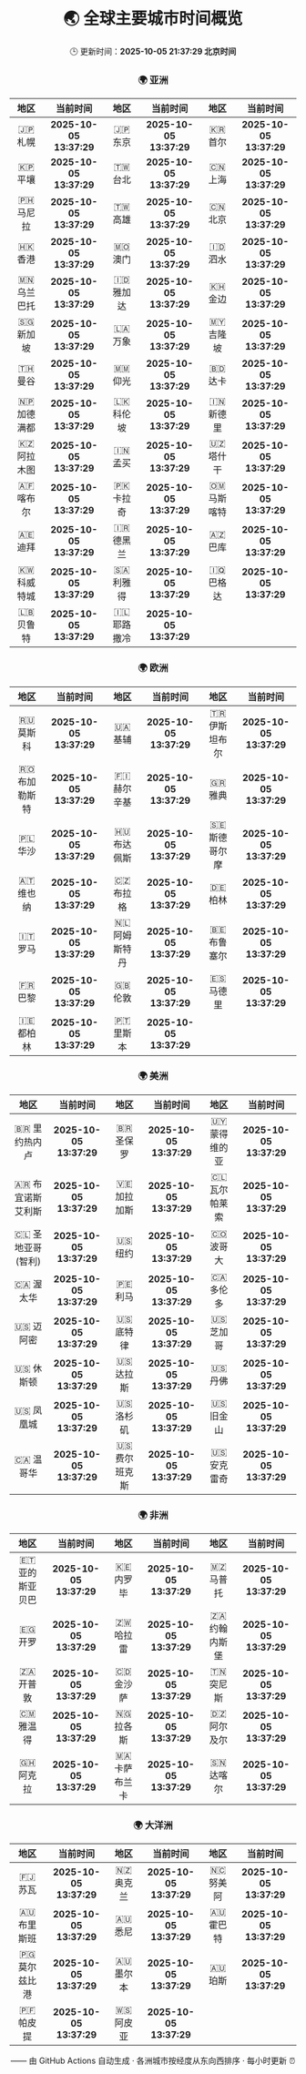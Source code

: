 <!-- GENERATED_BY_GMC_SCRIPT -->
<div align="center">

# 🌏 全球主要城市时间概览

🕒 更新时间：**2025-10-05 21:37:29 北京时间**

### 🌍 亚洲

| 地区 | 当前时间 | 地区 | 当前时间 | 地区 | 当前时间 |
| :--: | :--: | :--: | :--: | :--: | :--: |
| 🇯🇵 札幌 | **2025-10-05 13:37:29** | 🇯🇵 东京 | **2025-10-05 13:37:29** | 🇰🇷 首尔 | **2025-10-05 13:37:29** |
| 🇰🇵 平壤 | **2025-10-05 13:37:29** | 🇹🇼 台北 | **2025-10-05 13:37:29** | 🇨🇳 上海 | **2025-10-05 13:37:29** |
| 🇵🇭 马尼拉 | **2025-10-05 13:37:29** | 🇹🇼 高雄 | **2025-10-05 13:37:29** | 🇨🇳 北京 | **2025-10-05 13:37:29** |
| 🇭🇰 香港 | **2025-10-05 13:37:29** | 🇲🇴 澳门 | **2025-10-05 13:37:29** | 🇮🇩 泗水 | **2025-10-05 13:37:29** |
| 🇲🇳 乌兰巴托 | **2025-10-05 13:37:29** | 🇮🇩 雅加达 | **2025-10-05 13:37:29** | 🇰🇭 金边 | **2025-10-05 13:37:29** |
| 🇸🇬 新加坡 | **2025-10-05 13:37:29** | 🇱🇦 万象 | **2025-10-05 13:37:29** | 🇲🇾 吉隆坡 | **2025-10-05 13:37:29** |
| 🇹🇭 曼谷 | **2025-10-05 13:37:29** | 🇲🇲 仰光 | **2025-10-05 13:37:29** | 🇧🇩 达卡 | **2025-10-05 13:37:29** |
| 🇳🇵 加德满都 | **2025-10-05 13:37:29** | 🇱🇰 科伦坡 | **2025-10-05 13:37:29** | 🇮🇳 新德里 | **2025-10-05 13:37:29** |
| 🇰🇿 阿拉木图 | **2025-10-05 13:37:29** | 🇮🇳 孟买 | **2025-10-05 13:37:29** | 🇺🇿 塔什干 | **2025-10-05 13:37:29** |
| 🇦🇫 喀布尔 | **2025-10-05 13:37:29** | 🇵🇰 卡拉奇 | **2025-10-05 13:37:29** | 🇴🇲 马斯喀特 | **2025-10-05 13:37:29** |
| 🇦🇪 迪拜 | **2025-10-05 13:37:29** | 🇮🇷 德黑兰 | **2025-10-05 13:37:29** | 🇦🇿 巴库 | **2025-10-05 13:37:29** |
| 🇰🇼 科威特城 | **2025-10-05 13:37:29** | 🇸🇦 利雅得 | **2025-10-05 13:37:29** | 🇮🇶 巴格达 | **2025-10-05 13:37:29** |
| 🇱🇧 贝鲁特 | **2025-10-05 13:37:29** | 🇮🇱 耶路撒冷 | **2025-10-05 13:37:29** |   |   |

### 🌍 欧洲

| 地区 | 当前时间 | 地区 | 当前时间 | 地区 | 当前时间 |
| :--: | :--: | :--: | :--: | :--: | :--: |
| 🇷🇺 莫斯科 | **2025-10-05 13:37:29** | 🇺🇦 基辅 | **2025-10-05 13:37:29** | 🇹🇷 伊斯坦布尔 | **2025-10-05 13:37:29** |
| 🇷🇴 布加勒斯特 | **2025-10-05 13:37:29** | 🇫🇮 赫尔辛基 | **2025-10-05 13:37:29** | 🇬🇷 雅典 | **2025-10-05 13:37:29** |
| 🇵🇱 华沙 | **2025-10-05 13:37:29** | 🇭🇺 布达佩斯 | **2025-10-05 13:37:29** | 🇸🇪 斯德哥尔摩 | **2025-10-05 13:37:29** |
| 🇦🇹 维也纳 | **2025-10-05 13:37:29** | 🇨🇿 布拉格 | **2025-10-05 13:37:29** | 🇩🇪 柏林 | **2025-10-05 13:37:29** |
| 🇮🇹 罗马 | **2025-10-05 13:37:29** | 🇳🇱 阿姆斯特丹 | **2025-10-05 13:37:29** | 🇧🇪 布鲁塞尔 | **2025-10-05 13:37:29** |
| 🇫🇷 巴黎 | **2025-10-05 13:37:29** | 🇬🇧 伦敦 | **2025-10-05 13:37:29** | 🇪🇸 马德里 | **2025-10-05 13:37:29** |
| 🇮🇪 都柏林 | **2025-10-05 13:37:29** | 🇵🇹 里斯本 | **2025-10-05 13:37:29** |   |   |

### 🌍 美洲

| 地区 | 当前时间 | 地区 | 当前时间 | 地区 | 当前时间 |
| :--: | :--: | :--: | :--: | :--: | :--: |
| 🇧🇷 里约热内卢 | **2025-10-05 13:37:29** | 🇧🇷 圣保罗 | **2025-10-05 13:37:29** | 🇺🇾 蒙得维的亚 | **2025-10-05 13:37:29** |
| 🇦🇷 布宜诺斯艾利斯 | **2025-10-05 13:37:29** | 🇻🇪 加拉加斯 | **2025-10-05 13:37:29** | 🇨🇱 瓦尔帕莱索 | **2025-10-05 13:37:29** |
| 🇨🇱 圣地亚哥(智利) | **2025-10-05 13:37:29** | 🇺🇸 纽约 | **2025-10-05 13:37:29** | 🇨🇴 波哥大 | **2025-10-05 13:37:29** |
| 🇨🇦 渥太华 | **2025-10-05 13:37:29** | 🇵🇪 利马 | **2025-10-05 13:37:29** | 🇨🇦 多伦多 | **2025-10-05 13:37:29** |
| 🇺🇸 迈阿密 | **2025-10-05 13:37:29** | 🇺🇸 底特律 | **2025-10-05 13:37:29** | 🇺🇸 芝加哥 | **2025-10-05 13:37:29** |
| 🇺🇸 休斯顿 | **2025-10-05 13:37:29** | 🇺🇸 达拉斯 | **2025-10-05 13:37:29** | 🇺🇸 丹佛 | **2025-10-05 13:37:29** |
| 🇺🇸 凤凰城 | **2025-10-05 13:37:29** | 🇺🇸 洛杉矶 | **2025-10-05 13:37:29** | 🇺🇸 旧金山 | **2025-10-05 13:37:29** |
| 🇨🇦 温哥华 | **2025-10-05 13:37:29** | 🇺🇸 费尔班克斯 | **2025-10-05 13:37:29** | 🇺🇸 安克雷奇 | **2025-10-05 13:37:29** |

### 🌍 非洲

| 地区 | 当前时间 | 地区 | 当前时间 | 地区 | 当前时间 |
| :--: | :--: | :--: | :--: | :--: | :--: |
| 🇪🇹 亚的斯亚贝巴 | **2025-10-05 13:37:29** | 🇰🇪 内罗毕 | **2025-10-05 13:37:29** | 🇲🇿 马普托 | **2025-10-05 13:37:29** |
| 🇪🇬 开罗 | **2025-10-05 13:37:29** | 🇿🇼 哈拉雷 | **2025-10-05 13:37:29** | 🇿🇦 约翰内斯堡 | **2025-10-05 13:37:29** |
| 🇿🇦 开普敦 | **2025-10-05 13:37:29** | 🇨🇩 金沙萨 | **2025-10-05 13:37:29** | 🇹🇳 突尼斯 | **2025-10-05 13:37:29** |
| 🇨🇲 雅温得 | **2025-10-05 13:37:29** | 🇳🇬 拉各斯 | **2025-10-05 13:37:29** | 🇩🇿 阿尔及尔 | **2025-10-05 13:37:29** |
| 🇬🇭 阿克拉 | **2025-10-05 13:37:29** | 🇲🇦 卡萨布兰卡 | **2025-10-05 13:37:29** | 🇸🇳 达喀尔 | **2025-10-05 13:37:29** |

### 🌍 大洋洲

| 地区 | 当前时间 | 地区 | 当前时间 | 地区 | 当前时间 |
| :--: | :--: | :--: | :--: | :--: | :--: |
| 🇫🇯 苏瓦 | **2025-10-05 13:37:29** | 🇳🇿 奥克兰 | **2025-10-05 13:37:29** | 🇳🇨 努美阿 | **2025-10-05 13:37:29** |
| 🇦🇺 布里斯班 | **2025-10-05 13:37:29** | 🇦🇺 悉尼 | **2025-10-05 13:37:29** | 🇦🇺 霍巴特 | **2025-10-05 13:37:29** |
| 🇵🇬 莫尔兹比港 | **2025-10-05 13:37:29** | 🇦🇺 墨尔本 | **2025-10-05 13:37:29** | 🇦🇺 珀斯 | **2025-10-05 13:37:29** |
| 🇵🇫 帕皮提 | **2025-10-05 13:37:29** | 🇼🇸 阿皮亚 | **2025-10-05 13:37:29** |   |   |

—— 由 GitHub Actions 自动生成 · 各洲城市按经度从东向西排序 · 每小时更新 ⏰

</div>

